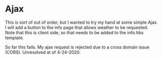 # Ajax

This is sort of out of order, but I wanted to try my hand at some simple Ajax.
I will add a button to the info page that allows weather to be requested.
Note that this is client side, so that needs to be added to the info.hbs template.

So far this fails.  My ajax request is rejected due to a cross domain issue
(CORS).  Unresolved at of 4-24-2020.

